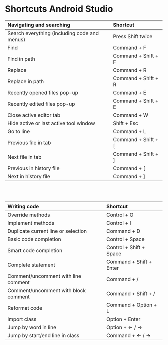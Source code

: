 # Shortcuts Android Studio

 
| Navigating and searching                     | Shortcut                       |            
| :------------------------------------------- |:------------------------------ | 
| Search everything (including code and menus) | Press Shift twice              |
| Find                                         | Command + F                    |
| Find in path                                 | Command + Shift + F            |
| Replace                                      | Command + R                    |
| Replace in path                              | Command + Shift + R            |
| Recently opened files pop-up                 | Command + E                    |
| Recently edited files pop-up                 | Command + Shift + E            |
| Close active editor tab                      | Command + W                    |
| Hide active or last active tool window       | Shift + Esc                    |	
| Go to line                                   | Command + L                    |
| Previous file in tab						   | Command + Shift + \[			|
| Next file in tab 							   | Command + Shift + \]			|
| Previous in history file					   | Command + \[					|
| Next in history file						   | Command + \]					|

</br></br>

| Writing code                                 | Shortcut                       |            
| :------------------------------------------- |:------------------------------ | 
| Override methods	 	                       | Control + O                    |
| Implement methods	 	                       | Control + I                 	|
| Duplicate current line or selection	 	   | Command + D 					|
| Basic code completion	 	                   | Control + Space 				|
| Smart code completion                        | Control + Shift + Space 		|
| Complete statement                           | Command + Shift + Enter 		|
| Comment/uncomment with line comment	       | Command + / 					|
| Comment/uncomment with block comment	       | Command + Shift + / 			|
| Reformat code	 	                           | Command + Option + L 			|
| Import class 								   | Option + Enter  				| 
| Jump by word in line 						   | Option + <- / ->  				| 
| Jump by start/end line in class 			   | Command + <- / -> 				| 
